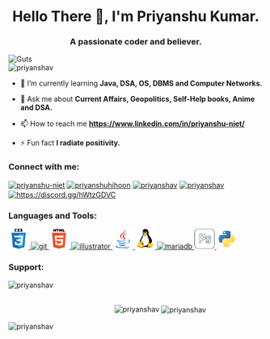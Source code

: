 <h1 align="center">Hello There 👋, I'm Priyanshu Kumar.</h1>
<h3 align="center">A passionate coder and believer.</h3>
<img align="right" alt="Guts" width="800" src="https://wallpapers-clan.com/wp-content/uploads/2024/08/berserk-guts-red-glowing-eye-gif-desktop-wallpaper-preview.gif">

<p align="left"> <img src="https://komarev.com/ghpvc/?username=priyanshav&label=Profile%20views&color=0e75b6&style=flat" alt="priyanshav" /> </p>

- 🌱 I’m currently learning **Java, DSA, OS, DBMS and Computer Networks.**

- 💬 Ask me about **Current Affairs, Geopolitics, Self-Help books, Anime and DSA.**

- 📫 How to reach me **https://www.linkedin.com/in/priyanshu-niet/**

- ⚡ Fun fact **I radiate positivity.**

<h3 align="left">Connect with me:</h3>
<p align="left">
<a href="https://linkedin.com/in/priyanshu-niet" target="blank"><img align="center" src="https://raw.githubusercontent.com/rahuldkjain/github-profile-readme-generator/master/src/images/icons/Social/linked-in-alt.svg" alt="priyanshu-niet" height="30" width="40" /></a>
<a href="https://instagram.com/priyanshuhihoon" target="blank"><img align="center" src="https://raw.githubusercontent.com/rahuldkjain/github-profile-readme-generator/master/src/images/icons/Social/instagram.svg" alt="priyanshuhihoon" height="30" width="40" /></a>
<a href="https://www.hackerrank.com/priyanshav" target="blank"><img align="center" src="https://raw.githubusercontent.com/rahuldkjain/github-profile-readme-generator/master/src/images/icons/Social/hackerrank.svg" alt="priyanshav" height="30" width="40" /></a>
<a href="https://www.leetcode.com/priyanshav" target="blank"><img align="center" src="https://raw.githubusercontent.com/rahuldkjain/github-profile-readme-generator/master/src/images/icons/Social/leet-code.svg" alt="priyanshav" height="30" width="40" /></a>
<a href="https://discord.gg/https://discord.gg/hWtzGDVC" target="blank"><img align="center" src="https://raw.githubusercontent.com/rahuldkjain/github-profile-readme-generator/master/src/images/icons/Social/discord.svg" alt="https://discord.gg/hWtzGDVC" height="30" width="40" /></a>
</p>

<h3 align="left">Languages and Tools:</h3>
<p align="left"> <a href="https://www.w3schools.com/css/" target="_blank" rel="noreferrer"> <img src="https://raw.githubusercontent.com/devicons/devicon/master/icons/css3/css3-original-wordmark.svg" alt="css3" width="40" height="40"/> </a> <a href="https://git-scm.com/" target="_blank" rel="noreferrer"> <img src="https://www.vectorlogo.zone/logos/git-scm/git-scm-icon.svg" alt="git" width="40" height="40"/> </a> <a href="https://www.w3.org/html/" target="_blank" rel="noreferrer"> <img src="https://raw.githubusercontent.com/devicons/devicon/master/icons/html5/html5-original-wordmark.svg" alt="html5" width="40" height="40"/> </a> <a href="https://www.adobe.com/in/products/illustrator.html" target="_blank" rel="noreferrer"> <img src="https://www.vectorlogo.zone/logos/adobe_illustrator/adobe_illustrator-icon.svg" alt="illustrator" width="40" height="40"/> </a> <a href="https://www.java.com" target="_blank" rel="noreferrer"> <img src="https://raw.githubusercontent.com/devicons/devicon/master/icons/java/java-original.svg" alt="java" width="40" height="40"/> </a> <a href="https://www.linux.org/" target="_blank" rel="noreferrer"> <img src="https://raw.githubusercontent.com/devicons/devicon/master/icons/linux/linux-original.svg" alt="linux" width="40" height="40"/> </a> <a href="https://mariadb.org/" target="_blank" rel="noreferrer"> <img src="https://www.vectorlogo.zone/logos/mariadb/mariadb-icon.svg" alt="mariadb" width="40" height="40"/> </a> <a href="https://www.photoshop.com/en" target="_blank" rel="noreferrer"> <img src="https://raw.githubusercontent.com/devicons/devicon/master/icons/photoshop/photoshop-line.svg" alt="photoshop" width="40" height="40"/> </a> <a href="https://www.python.org" target="_blank" rel="noreferrer"> <img src="https://raw.githubusercontent.com/devicons/devicon/master/icons/python/python-original.svg" alt="python" width="40" height="40"/> </a> </p>

<h3 align="left">Support:</h3>
<p><a href="https://www.buymeacoffee.com/priyanshav"> <img align="left" src="https://cdn.buymeacoffee.com/buttons/v2/default-yellow.png" height="50" width="210" alt="priyanshav" /></a></p><br><br>

<p><img align="left" src="https://github-readme-stats.vercel.app/api/top-langs?username=priyanshav&show_icons=true&locale=en&layout=compact" alt="priyanshav" /></p>

<p>&nbsp;<img align="center" src="https://github-readme-stats.vercel.app/api?username=priyanshav&show_icons=true&locale=en" alt="priyanshav" /></p>

<p><img align="center" src="https://github-readme-streak-stats.herokuapp.com/?user=priyanshav&" alt="priyanshav" /></p>
